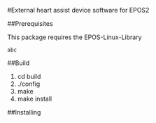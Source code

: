 #External heart assist device software for EPOS2

##Prerequisites

This package requires the EPOS-Linux-Library

```
abc
```

##Build

1. cd build
2. ./config
3. make
4. make install


##Installing

